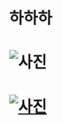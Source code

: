 # 하하하
# ![사진](http://bbs.joins.com/app/files/attach/images/2009258/370/597/007/61177381291a9065f776f68e14601c26.jpg)
# [![사진](http://bbs.joins.com/app/files/attach/images/2009258/370/597/007/61177381291a9065f776f68e14601c26.jpg)](http://cfile4.uf.tistory.com/image/220D8B3F57D7459323AEAB)
